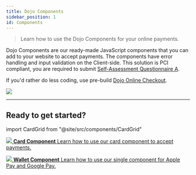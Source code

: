 ```yaml
---
title: Dojo Components
sidebar_position: 1
id: Components
---
```


>Learn how to use the Dojo Components for your online payments.

Dojo Components are our ready-made JavaScript components that you can add to your website to accept payments. The components have error handling and input validation on the Client-side.
This solution is PCI compliant, you are required to submit [Self-Assessment Questionnaire A](https://www.pcisecuritystandards.org/documents/PCI-DSS-v3_2_1-SAQ-A.pdf).

If you'd rather do less coding, use pre-build [Dojo Online Checkout](../Online%20checkout/).

![](/images/components.jpg)

---
## Ready to get started?

import CardGrid from "@site/src/components/CardGrid"

<CardGrid home>

[![](/images/dojo-icons/PaymentCard.svg) **Card Component** Learn how to use our card component to accept payments.](card)

[![](/images/dojo-icons/Wallet.svg) **Wallet Component** Learn how to use our single component for Apple Pay and Google Pay.](wallet)

</CardGrid>
